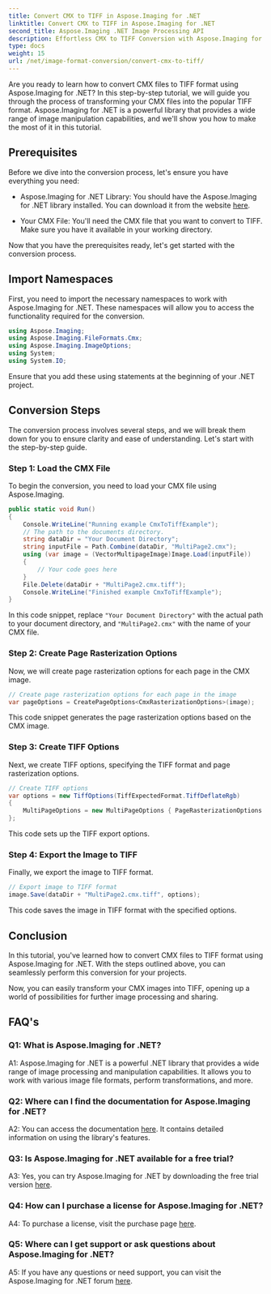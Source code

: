 ```yaml
---
title: Convert CMX to TIFF in Aspose.Imaging for .NET
linktitle: Convert CMX to TIFF in Aspose.Imaging for .NET
second_title: Aspose.Imaging .NET Image Processing API
description: Effortless CMX to TIFF Conversion with Aspose.Imaging for .NET. A Step-by-Step Guide Transform Your Images Seamlessly.
type: docs
weight: 15
url: /net/image-format-conversion/convert-cmx-to-tiff/
---
```

Are you ready to learn how to convert CMX files to TIFF format using Aspose.Imaging for .NET? In this step-by-step tutorial, we will guide you through the process of transforming your CMX files into the popular TIFF format. Aspose.Imaging for .NET is a powerful library that provides a wide range of image manipulation capabilities, and we'll show you how to make the most of it in this tutorial.

## Prerequisites

Before we dive into the conversion process, let's ensure you have everything you need:

- Aspose.Imaging for .NET Library: You should have the Aspose.Imaging for .NET library installed. You can download it from the   website [here](https://releases.aspose.com/imaging/net/).

- Your CMX File: You'll need the CMX file that you want to convert to TIFF. Make sure you have it available in your working directory.

Now that you have the prerequisites ready, let's get started with the conversion process.

## Import Namespaces

First, you need to import the necessary namespaces to work with Aspose.Imaging for .NET. These namespaces will allow you to access the functionality required for the conversion.

```csharp
using Aspose.Imaging;
using Aspose.Imaging.FileFormats.Cmx;
using Aspose.Imaging.ImageOptions;
using System;
using System.IO;
```

Ensure that you add these using statements at the beginning of your .NET project.

## Conversion Steps

The conversion process involves several steps, and we will break them down for you to ensure clarity and ease of understanding. Let's start with the step-by-step guide.

### Step 1: Load the CMX File

To begin the conversion, you need to load your CMX file using Aspose.Imaging.

```csharp
public static void Run()
{
    Console.WriteLine("Running example CmxToTiffExample");
    // The path to the documents directory.
    string dataDir = "Your Document Directory";
    string inputFile = Path.Combine(dataDir, "MultiPage2.cmx");
    using (var image = (VectorMultipageImage)Image.Load(inputFile))
    {
        // Your code goes here
    }
    File.Delete(dataDir + "MultiPage2.cmx.tiff");
    Console.WriteLine("Finished example CmxToTiffExample");
}
```

In this code snippet, replace `"Your Document Directory"` with the actual path to your document directory, and `"MultiPage2.cmx"` with the name of your CMX file.

### Step 2: Create Page Rasterization Options

Now, we will create page rasterization options for each page in the CMX image.

```csharp
// Create page rasterization options for each page in the image
var pageOptions = CreatePageOptions<CmxRasterizationOptions>(image);
```

This code snippet generates the page rasterization options based on the CMX image.

### Step 3: Create TIFF Options

Next, we create TIFF options, specifying the TIFF format and page rasterization options.

```csharp
// Create TIFF options
var options = new TiffOptions(TiffExpectedFormat.TiffDeflateRgb)
{
    MultiPageOptions = new MultiPageOptions { PageRasterizationOptions = pageOptions }
};
```

This code sets up the TIFF export options.

### Step 4: Export the Image to TIFF

Finally, we export the image to TIFF format.

```csharp
// Export image to TIFF format
image.Save(dataDir + "MultiPage2.cmx.tiff", options);
```

This code saves the image in TIFF format with the specified options.

## Conclusion

In this tutorial, you've learned how to convert CMX files to TIFF format using Aspose.Imaging for .NET. With the steps outlined above, you can seamlessly perform this conversion for your projects.

Now, you can easily transform your CMX images into TIFF, opening up a world of possibilities for further image processing and sharing.

## FAQ's

### Q1: What is Aspose.Imaging for .NET?

A1: Aspose.Imaging for .NET is a powerful .NET library that provides a wide range of image processing and manipulation capabilities. It allows you to work with various image file formats, perform transformations, and more.

### Q2: Where can I find the documentation for Aspose.Imaging for .NET?

A2: You can access the documentation [here](https://reference.aspose.com/imaging/net/). It contains detailed information on using the library's features.

### Q3: Is Aspose.Imaging for .NET available for a free trial?

A3: Yes, you can try Aspose.Imaging for .NET by downloading the free trial version [here](https://releases.aspose.com/).

### Q4: How can I purchase a license for Aspose.Imaging for .NET?

A4: To purchase a license, visit the purchase page [here](https://purchase.aspose.com/buy).

### Q5: Where can I get support or ask questions about Aspose.Imaging for .NET?

A5: If you have any questions or need support, you can visit the Aspose.Imaging for .NET forum [here](https://forum.aspose.com/).
